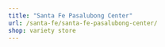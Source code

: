 ```yaml
---
title: "Santa Fe Pasalubong Center"
url: /santa-fe/santa-fe-pasalubong-center/
shop: variety store
---
```

